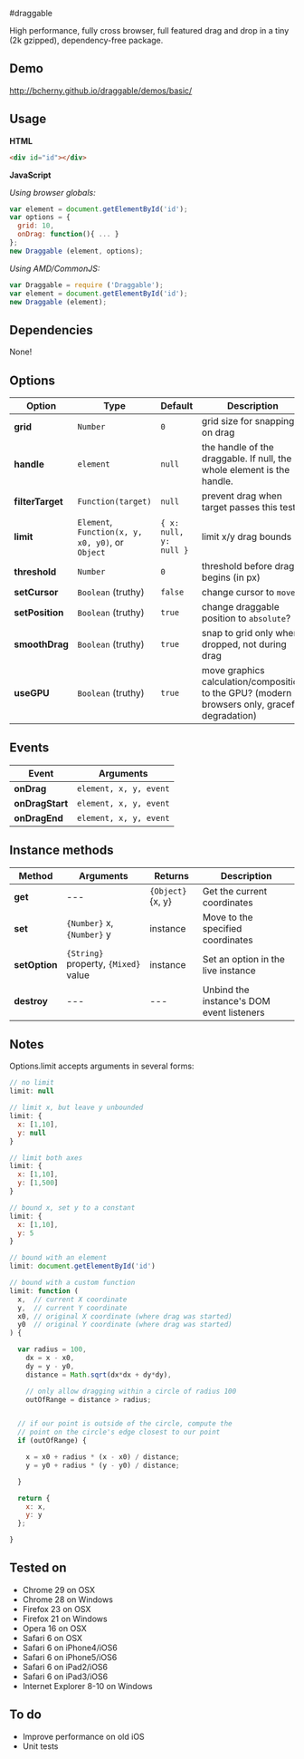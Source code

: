 #draggable

High performance, fully cross browser, full featured drag and drop in a tiny (2k gzipped), dependency-free package.

## Demo

http://bcherny.github.io/draggable/demos/basic/

## Usage

**HTML**
```html
<div id="id"></div>
```

**JavaScript**

*Using browser globals:*
```js
var element = document.getElementById('id');
var options = {
  grid: 10,
  onDrag: function(){ ... }
};
new Draggable (element, options);
```

*Using AMD/CommonJS:*
```js
var Draggable = require ('Draggable');
var element = document.getElementById('id');
new Draggable (element);
```

## Dependencies

None!

## Options

| Option            | Type                | Default | Description                                                           |
|-------------------|---------------------|---------|-----------------------------------------------------------------------|
| **grid**          | `Number`            | `0`     | grid size for snapping on drag                                        |
| **handle**        | `element`           | `null`  | the handle of the draggable. If null, the whole element is the handle. |
| **filterTarget**  | `Function(target)`  | `null`  | prevent drag when target passes this test                             |
| **limit**         | `Element`, `Function(x, y, x0, y0)`, or `Object` | `{ x: null, y: null }` | limit x/y drag bounds     |
| **threshold**     | `Number`            | `0`     | threshold before drag begins (in px)                                  |
| **setCursor**     | `Boolean` (truthy)  | `false` | change cursor to `move`?                                              |
| **setPosition**   | `Boolean` (truthy)  | `true`  | change draggable position to `absolute`?                              |
| **smoothDrag**    | `Boolean` (truthy)  | `true`  | snap to grid only when dropped, not during drag                       |
| **useGPU**        | `Boolean` (truthy)  | `true`  | move graphics calculation/composition to the GPU? (modern browsers only, graceful degradation) |

## Events

| Event           | Arguments               |
|-----------------|-------------------------|
| **onDrag**      | `element, x, y, event`  |
| **onDragStart** | `element, x, y, event`  |
| **onDragEnd**   | `element, x, y, event`  |

## Instance methods

| Method        | Arguments                               | Returns               | Description
|---------------|-----------------------------------------|-----------------------|-------------------------------------------|
| **get**       | ---                                     | `{Object}` {x, y}     | Get the current coordinates               |
| **set**       | `{Number}` x, `{Number}` y              | instance              | Move to the specified coordinates         |
| **setOption** | `{String}` property, `{Mixed}` value    | instance              | Set an option in the live instance        |
| **destroy**   | ---                                     | ---                   | Unbind the instance's DOM event listeners |

## Notes

Options.limit accepts arguments in several forms:

```js
// no limit
limit: null

// limit x, but leave y unbounded
limit: {
  x: [1,10],
  y: null
}

// limit both axes
limit: {
  x: [1,10],
  y: [1,500]
}

// bound x, set y to a constant
limit: {
  x: [1,10],
  y: 5
}

// bound with an element
limit: document.getElementById('id')

// bound with a custom function
limit: function (
  x,  // current X coordinate
  y,  // current Y coordinate
  x0, // original X coordinate (where drag was started)
  y0  // original Y coordinate (where drag was started)
) {

  var radius = 100,
    dx = x - x0,
    dy = y - y0,
    distance = Math.sqrt(dx*dx + dy*dy),

    // only allow dragging within a circle of radius 100
    outOfRange = distance > radius;


  // if our point is outside of the circle, compute the
  // point on the circle's edge closest to our point
  if (outOfRange) {

    x = x0 + radius * (x - x0) / distance;
    y = y0 + radius * (y - y0) / distance;

  }

  return {
    x: x,
    y: y
  };

}
```

## Tested on

- Chrome 29 on OSX
- Chrome 28 on Windows
- Firefox 23 on OSX
- Firefox 21 on Windows
- Opera 16 on OSX
- Safari 6 on OSX
- Safari 6 on iPhone4/iOS6
- Safari 6 on iPhone5/iOS6
- Safari 6 on iPad2/iOS6
- Safari 6 on iPad3/iOS6
- Internet Explorer 8-10 on Windows

## To do

- Improve performance on old iOS
- Unit tests